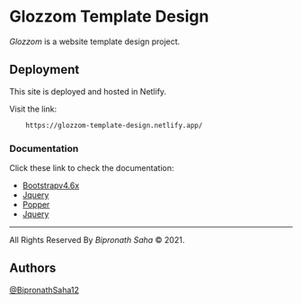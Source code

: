 # Glozzom Template Design

<em>Glozzom</em> is a website template design project.
    
## Deployment

This site  is deployed and hosted in Netlify.

Visit the link:
```bash
    https://glozzom-template-design.netlify.app/
```

### Documentation
Click these link to check the documentation: 

- [Bootstrapv4.6x](https://getbootstrap.com/docs/4.6/getting-started/introduction/)
- [Jquery](https://jquery.com/)
- [Popper](https://popper.js.org/docs/v2/)
- [Jquery](https://github.com/meanthemes/meanMenu)
  
<hr> 
All Rights Reserved By <em> Bipronath Saha </em> &copy; 2021.

## Authors

[@BipronathSaha12](https://github.com/BipronathSaha12/)

  
